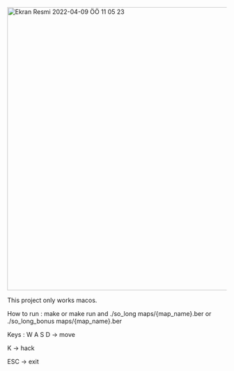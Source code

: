 <img width="651" alt="Ekran Resmi 2022-04-09 ÖÖ 11 05 23" src="https://user-images.githubusercontent.com/84671223/162562760-4c3d053f-50cb-4d7e-a882-e974931e0d00.png">

This project only works macos.

How to run :
make or make run
and ./so_long maps/{map_name}.ber  or  ./so_long_bonus maps/{map_name}.ber

Keys : 
W A S D -> move

K -> hack

ESC -> exit
